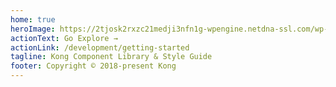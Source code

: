 ```yaml
---
home: true
heroImage: https://2tjosk2rxzc21medji3nfn1g-wpengine.netdna-ssl.com/wp-content/uploads/2018/08/kong-logomark-color.svg
actionText: Go Explore →
actionLink: /development/getting-started
tagline: Kong Component Library & Style Guide
footer: Copyright © 2018-present Kong
---
```


<style lang="scss">
.home {
  height: calc(100vh - 3.6rem);
  .hero img {
    max-width: 200px;
  }
  .footer {
    position: absolute;
    right: 0;
    left: 0;
    bottom: 0;
    border-top: none !important;
    margin: 0 auto;
    text-align: center;
  }
}
</style>
